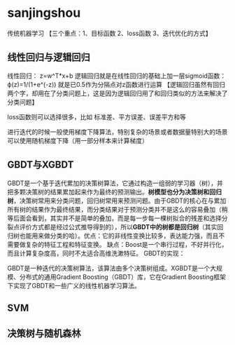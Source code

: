 # sanjingshou
传统机器学习
【三个重点：1、目标函数  2、loss函数  3、迭代优化的方式】

## 线性回归与逻辑回归
线性回归：
z=w^T*x+b
逻辑回归就是在线性回归的基础上加一层sigmoid函数：
ϕ(z)=1/(1+e^(-z))
就是已0.5作为分隔点对z函数进行运算
【逻辑回归虽然有回归两个字，却用在了分类问题上，这是因为逻辑回归用了和回归类似的方法来解决了分类问题】

loss函数则可以选择很多，比如 标准差、平方误差、误差平方和等

进行迭代的时候一般使用梯度下降算法，特别复杂的场景或者数据量特别大的场景可以使用随机梯度下降（用一部分样本来计算梯度）

## GBDT与XGBDT
GBDT是一个基于迭代累加的决策树算法，它通过构造一组弱的学习器（树），并把多颗决策树的结果累加起来作为最终的预测输出。**树模型也分为决策树和回归树**，决策树常用来分类问题，回归树常用来预测问题。由于GBDT的核心在与累加所有树的结果作为最终结果，而分类结果对于预测分类并不是这么的容易叠加（稍等后面会看到，其实并不是简单的叠加，而是每一步每一棵树拟合的残差和选择分裂点评价方式都是经过公式推导得到的），所以**GBDT中的树都是回归树**（其实回归树也能用来做分类的哈）。优点：它的非线性变换比较多，表达能力强，而且不需要做复杂的特征工程和特征变换。 缺点：Boost是一个串行过程，不好并行化，而且计算复杂度高，同时不太适合高维洗漱特征。
GBDT的实现：

GBDT是一种迭代的决策树算法，该算法由多个决策树组成。XGBDT是一个大规模、分布式的通用Gradient Boosting（GBDT）库，它在Gradient Boosting框架下实现了GBDT和一些广义的线性机器学习算法。


## SVM


## 决策树与随机森林

